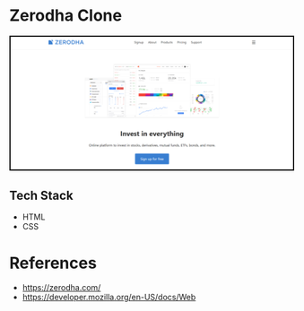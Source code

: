 # Zerodha Clone

<img src="./assets/demo.png" alt="Zerodha clone" style="border: 2px solid black">

## Tech Stack

- HTML
- CSS

# References

- https://zerodha.com/
- https://developer.mozilla.org/en-US/docs/Web
